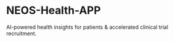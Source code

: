 # NEOS-Health-APP
AI-powered health insights for patients &amp; accelerated clinical trial recruitment.
